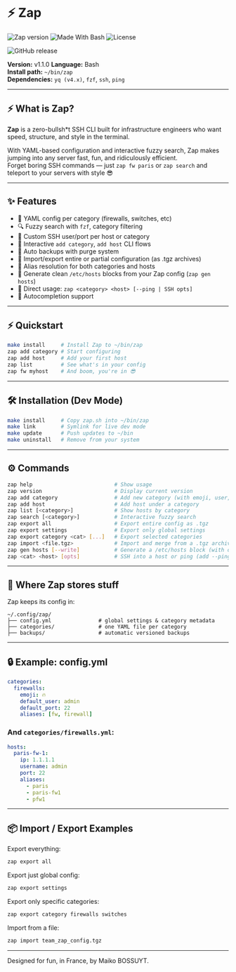 # ⚡️ Zap
![Zap version](https://img.shields.io/badge/version-v1.1.0-blueviolet?style=flat-square)
![Made With Bash](https://img.shields.io/badge/Made%20with-Bash-1f425f?style=flat-square)
![License](https://img.shields.io/badge/license-MIT-green?style=flat-square)

![GitHub release](https://img.shields.io/github/v/release/maiko/zap-cli?style=flat-square)

**Version:** v1.1.0
**Language:** Bash  
**Install path:** `~/bin/zap`  
**Dependencies:** `yq (v4.x)`, `fzf`, `ssh`, `ping`

---

## ⚡️ What is Zap?

**Zap** is a zero-bullsh*t SSH CLI built for infrastructure engineers who want speed, structure, and style in the terminal.

With YAML-based configuration and interactive fuzzy search, Zap makes jumping into any server fast, fun, and ridiculously efficient.  
Forget boring SSH commands — just `zap fw paris` or `zap search` and teleport to your servers with style 😎

---

## ✨ Features

- 🔖 YAML config per category (firewalls, switches, etc)
- 🔍 Fuzzy search with `fzf`, category filtering
- 👤 Custom SSH user/port per host or category
- 🔁 Interactive `add category`, `add host` CLI flows
- 💾 Auto backups with purge system
- 📄 Import/export entire or partial configuration (as .tgz archives)
- 🧠 Alias resolution for both categories and hosts
- 🧾 Generate clean `/etc/hosts` blocks from your Zap config (`zap gen hosts`)
- 🎯 Direct usage: `zap <category> <host> [--ping | SSH opts]`
- 🧩 Autocompletion support

---

## ⚡️ Quickstart

```bash
make install     # Install Zap to ~/bin/zap
zap add category # Start configuring
zap add host     # Add your first host
zap list         # See what's in your config
zap fw myhost    # And boom, you're in 😎
```

---

## 🛠️ Installation (Dev Mode)

```bash
make install     # Copy zap.sh into ~/bin/zap
make link        # Symlink for live dev mode
make update      # Push updates to ~/bin
make uninstall   # Remove from your system
```

---

## ⚙️ Commands

```bash
zap help                          # Show usage
zap version                       # Display current version
zap add category                  # Add new category (with emoji, user, port)
zap add host                      # Add host under a category
zap list [<category>]             # Show hosts by category
zap search [<category>]           # Interactive fuzzy search
zap export all                    # Export entire config as .tgz
zap export settings               # Export only global settings
zap export category <cat> [...]   # Export selected categories
zap import <file.tgz>             # Import and merge from a .tgz archive
zap gen hosts [--write]           # Generate a /etc/hosts block (with optional write to file)
zap <cat> <host> [opts]           # SSH into a host or ping (add --ping)
```

---

## 📁 Where Zap stores stuff

Zap keeps its config in:

```
~/.config/zap/
├── config.yml               # global settings & category metadata
├── categories/              # one YAML file per category
├── backups/                 # automatic versioned backups
```

---

## 🔒 Example: config.yml

```yaml
categories:
  firewalls:
    emoji: 🔥
    default_user: admin
    default_port: 22
    aliases: [fw, firewall]
```

### And `categories/firewalls.yml`:

```yaml
hosts:
  paris-fw-1:
    ip: 1.1.1.1
    username: admin
    port: 22
    aliases:
      - paris
      - paris-fw1
      - pfw1
```

---

## 📦 Import / Export Examples

Export everything:
```bash
zap export all
```

Export just global config:
```bash
zap export settings
```

Export only specific categories:
```bash
zap export category firewalls switches
```

Import from a file:
```bash
zap import team_zap_config.tgz
```

---

Designed for fun, in France, by Maiko BOSSUYT.
